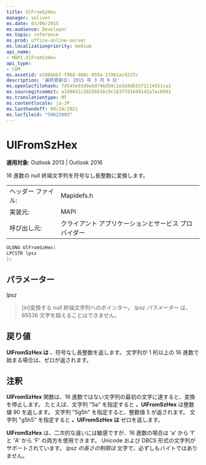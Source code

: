 ```yaml
---
title: UlFromSzHex
manager: soliver
ms.date: 03/09/2015
ms.audience: Developer
ms.topic: reference
ms.prod: office-online-server
ms.localizationpriority: medium
api_name:
- MAPI.UlFromSzHex
api_type:
- COM
ms.assetid: e2d6b6bf-f96d-460c-859a-21961ac9237c
description: '最終更新日: 2015 年 3 月 9 日'
ms.openlocfilehash: 7d545e93d9ebd746d50c1e5d4db55f2114551ca1
ms.sourcegitcommit: a1d9041c20256616c9c183f7d1049142a7ac6991
ms.translationtype: MT
ms.contentlocale: ja-JP
ms.lasthandoff: 09/24/2021
ms.locfileid: "59623993"
---
```

# <a name="ulfromszhex"></a>UlFromSzHex

  
  
**適用対象**: Outlook 2013 | Outlook 2016 
  
16 進数の null 終端文字列を符号なし長整数に変換します。 
  
|||
|:-----|:-----|
|ヘッダー ファイル:  <br/> |Mapidefs.h  <br/> |
|実装元:  <br/> |MAPI  <br/> |
|呼び出し元:  <br/> |クライアント アプリケーションとサービス プロバイダー  <br/> |
   
```cpp
ULONG UlFromSzHex(
LPCSTR lpsz
);
```

## <a name="parameters"></a>パラメーター

 _lpsz_
  
> [in]変換する null 終端文字列へのポインター。 _lpsz パラメーター_ は、65536 文字を超えることはできません。 
    
## <a name="return-value"></a>戻り値

 **UlFromSzHex は** 、符号なし長整数を返します。 文字列が 1 桁以上の 16 進数で始まる場合は、ゼロが返されます。 
  
## <a name="remarks"></a>注釈

**UlFromSzHex** 関数は、16 進数ではない文字列の最初の文字に達すると、変換を停止します。 たとえば、文字列 "5a" を指定すると **、UlFromSzHex** は整数値 90 を返します。 文字列 "5g5h" を指定すると、整数値 5 が返されます。 文字列 "g5h5" を指定すると **、UlFromSzHex は** ゼロを返します。 
  
 **UlFromSzHex** は、二次的な違いには敏感ですが、16 進数の場合は 'a' から 'f' と 'A' から 'F' の両方を使用できます。 Unicode および DBCS 形式の文字列がサポートされています。 _lpsz の長さの制限は_ 文字で、必ずしもバイトではありません。 
  

